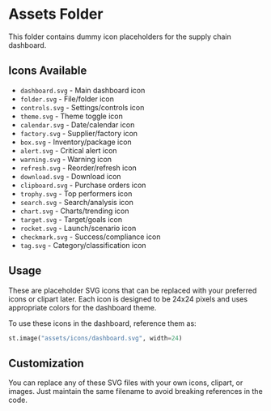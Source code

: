 # Assets Folder

This folder contains dummy icon placeholders for the supply chain dashboard.

## Icons Available

- `dashboard.svg` - Main dashboard icon
- `folder.svg` - File/folder icon
- `controls.svg` - Settings/controls icon
- `theme.svg` - Theme toggle icon
- `calendar.svg` - Date/calendar icon
- `factory.svg` - Supplier/factory icon
- `box.svg` - Inventory/package icon
- `alert.svg` - Critical alert icon
- `warning.svg` - Warning icon
- `refresh.svg` - Reorder/refresh icon
- `download.svg` - Download icon
- `clipboard.svg` - Purchase orders icon
- `trophy.svg` - Top performers icon
- `search.svg` - Search/analysis icon
- `chart.svg` - Charts/trending icon
- `target.svg` - Target/goals icon
- `rocket.svg` - Launch/scenario icon
- `checkmark.svg` - Success/compliance icon
- `tag.svg` - Category/classification icon

## Usage

These are placeholder SVG icons that can be replaced with your preferred icons or clipart later. Each icon is designed to be 24x24 pixels and uses appropriate colors for the dashboard theme.

To use these icons in the dashboard, reference them as:
```python
st.image("assets/icons/dashboard.svg", width=24)
```

## Customization

You can replace any of these SVG files with your own icons, clipart, or images. Just maintain the same filename to avoid breaking references in the code.